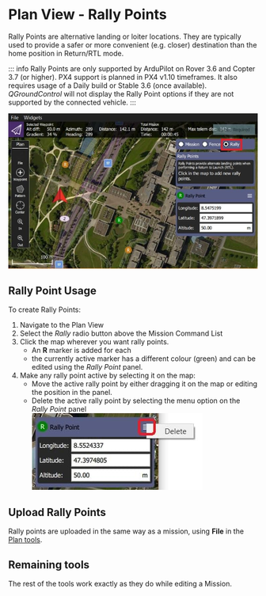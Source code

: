 # Plan View - Rally Points

Rally Points are alternative landing or loiter locations. They are typically used to provide a safer or more convenient (e.g. closer) destination than the home position in Return/RTL mode.

::: info
Rally Points are only supported by ArduPilot on Rover 3.6 and Copter 3.7 (or higher). PX4 support is planned in PX4 v1.10 timeframes. It also requires usage of a Daily build or Stable 3.6 (once available). _QGroundControl_ will not display the Rally Point options if they are not supported by the connected vehicle.
:::

![Rally Points](../../../assets/plan/rally/rally_points_overview.jpg)

## Rally Point Usage

To create Rally Points:

1. Navigate to the Plan View
2. Select the _Rally_ radio button above the Mission Command List
3. Click the map wherever you want rally points.
   - An **R** marker is added for each
   - the currently active marker has a different colour (green) and can be edited using the _Rally Point_ panel.
4. Make any rally point active by selecting it on the map:
   - Move the active rally point by either dragging it on the map or editing the position in the panel.
   - Delete the active rally point by selecting the menu option on the _Rally Point_ panel ![Delete Rally Point](../../../assets/plan/rally/rally_points_delete.jpg)

## Upload Rally Points

Rally points are uploaded in the same way as a mission, using **File** in the [Plan tools](../plan_view/plan_view.md).

## Remaining tools

The rest of the tools work exactly as they do while editing a Mission.
